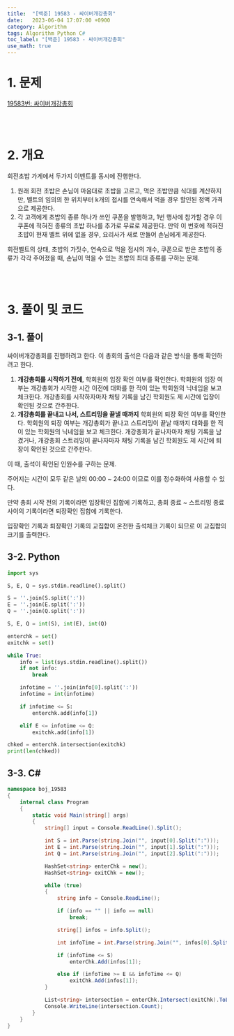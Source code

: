 ```yaml
---
title:  "[백준] 19583 - 싸이버개강총회"
date:   2023-06-04 17:07:00 +0900
category: Algorithm
tags: Algorithm Python C#
toc_label: "[백준] 19583 - 싸이버개강총회"
use_math: true
---
```


# 1. 문제
[19583번: 싸이버개강총회](https://www.acmicpc.net/problem/19583)


<br/>
<br/>

# 2. 개요
회전초밥 가게에서 두가지 이벤트를 동시에 진행한다.

1. 원래 회전 초밥은 손님이 마음대로 초밥을 고르고, 먹은 초밥만큼 식대를 계산하지만, 벨트의 임의의 한 위치부터 k개의 접시를 연속해서 먹을 경우 할인된 정액 가격으로 제공한다.
2. 각 고객에게 초밥의 종류 하나가 쓰인 쿠폰을 발행하고, 1번 행사에 참가할 경우 이 쿠폰에 적혀진 종류의 초밥 하나를 추가로 무료로 제공한다. 만약 이 번호에 적혀진 초밥이 현재 벨트 위에 없을 경우, 요리사가 새로 만들어 손님에게 제공한다.

회전벨트의 상태, 초밥의 가짓수, 연속으로 먹을 접시의 개수, 쿠폰으로 받은 초밥의 종류가 각각 주어졌을 때, 손님이 먹을 수 있는 초밥의 최대 종류를 구하는 문제.


<br/>
<br/>

# 3. 풀이 및 코드
## 3-1. 풀이
싸이버개강총회를 진행하려고 한다. 이 총회의 출석은 다음과 같은 방식을 통해 확인하려고 한다.

1. **개강총회를 시작하기 전에**, 학회원의 입장 확인 여부를 확인한다. 학회원의 입장 여부는 개강총회가 시작한 시간 이전에 대화를 한 적이 있는 학회원의 닉네임을 보고 체크한다. 개강총회를 시작하자마자 채팅 기록을 남긴 학회원도 제 시간에 입장이 확인된 것으로 간주한다.
2. **개강총회를 끝내고 나서, 스트리밍을 끝낼 때까지** 학회원의 퇴장 확인 여부를 확인한다. 학회원의 퇴장 여부는 개강총회가 끝나고 스트리밍이 끝날 때까지 대화를 한 적이 있는 학회원의 닉네임을 보고 체크한다. 개강총회가 끝나자마자 채팅 기록을 남겼거나, 개강총회 스트리밍이 끝나자마자 채팅 기록을 남긴 학회원도 제 시간에 퇴장이 확인된 것으로 간주한다.

이 때, 출석이 확인된 인원수를 구하는 문제.

주어지는 시간이 모두 같은 날의 00:00 ~ 24:00 이므로 이를 정수화하여 사용할 수 있다.

만약 총회 시작 전의 기록이라면 입장확인 집합에 기록하고, 총회 종료 ~ 스트리밍 종료 사이의 기록이라면 퇴장확인 집합에 기록한다.

입장확인 기록과 퇴장확인 기록의 교집합이 온전한 출석체크 기록이 되므로 이 교집합의 크기를 출력한다.

## 3-2. Python

```python
import sys

S, E, Q = sys.stdin.readline().split()

S = ''.join(S.split(':'))
E = ''.join(E.split(':'))
Q = ''.join(Q.split(':'))

S, E, Q = int(S), int(E), int(Q)

enterchk = set()
exitchk = set()

while True:
    info = list(sys.stdin.readline().split())
    if not info:
        break

    infotime = ''.join(info[0].split(':'))
    infotime = int(infotime)

    if infotime <= S:
        enterchk.add(info[1])

    elif E <= infotime <= Q:
        exitchk.add(info[1])

chked = enterchk.intersection(exitchk)
print(len(chked))
```

## 3-3. C#

```csharp
namespace boj_19583
{
    internal class Program
    {
        static void Main(string[] args)
        {
            string[] input = Console.ReadLine().Split();

            int S = int.Parse(string.Join("", input[0].Split(":")));
            int E = int.Parse(string.Join("", input[1].Split(":")));
            int Q = int.Parse(string.Join("", input[2].Split(":")));

            HashSet<string> enterChk = new();
            HashSet<string> exitChk = new();

            while (true)
            {
                string info = Console.ReadLine();

                if (info == "" || info == null)
                    break;

                string[] infos = info.Split();

                int infoTime = int.Parse(string.Join("", infos[0].Split(":")));

                if (infoTime <= S)
                    enterChk.Add(infos[1]);

                else if (infoTime >= E && infoTime <= Q)
                    exitChk.Add(infos[1]);
            }

            List<string> intersection = enterChk.Intersect(exitChk).ToList();
            Console.WriteLine(intersection.Count);
        }
    }
}
```
